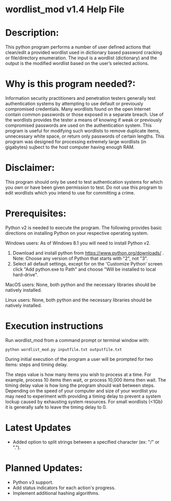 # wordlist_mod v1.4 Help File

# Description:
This python program performs a number of user defined actions that clean/edit a provided wordlist used in dictionary based password cracking or file/directory enumeration.  The input is a wordlist (dictionary) and the output is the modified wordlist based on the user’s selected actions. 

# Why is this program needed?:
Information security practitioners and penetration testers generally test authentication systems by attempting to use default or previously compromised credentials.  Many wordlists found on the open Internet contain common passwords or those exposed in a separate breach.  Use of the wordlists provides the tester a means of knowing if weak or previously compromised passwords are used on the authentication system.  This program is useful for modifying such wordlists to remove duplicate items, unnecessary white space, or return only passwords of certain lengths.  This program was designed for processing extremely large wordlists (in gigabytes) sujbect to the host computer having enough RAM.

# Disclaimer:
This program should only be used to test authentication systems for which you own or have been given permission to test.  Do not use this program to edit wordlists which you intend to use for committing a crime.

# Prerequisites:
   Python v2 is needed to execute the program.  The following provides basic directions
   on installing Python on your respective operating system.

   Windows users: As of Windows 8.1 you will need to install Python v2.
   1. Download and install python from https://www.python.org/downloads/ . Note: Choose any version of Python that starts with "2", not "3".
   1. Select all default settings, except for on the 'Customize Python'
   screen click "Add python.exe to Path" and choose "Will be installed to local hard-drive".

   MacOS users:  None, both python and the necessary libraries should be natively installed.
		
   Linux users:  None, both python and the necessary libraries should be natively installed.

# Execution instructions  
  Run wordlist_mod from a command prompt or terminal window with:
  
    python wordlist_mod.py inputfile.txt outputfile.txt
   
  During initial execution of the program a user will be prompted for two items: steps and timing delay.
  
  The steps value is how many items you wish to process at a time.  For example, process 10 items then wait, or process 10,000 items then wait.  The timing delay value is how long the program should wait between steps.  Depending on the speed of your computer and size of your wordlist you may need to experiment with providing a timing delay to prevent a system lockup caused by exhausting system resources.  For small wordlists (<1Gb) it is generally safe to leave the timing delay to 0.

# Latest Updates
* Added option to split strings between a specified character (ex: "/" or ".").

# Planned Updates:
* Python v3 support.
* Add status indicators for each action's progress.
* Implement additional hashing algorithms.
